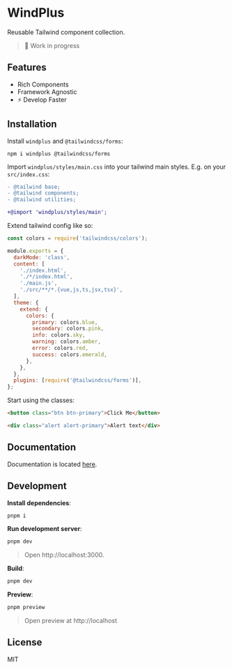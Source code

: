 # WindPlus

Reusable Tailwind component collection.

> 🚧 Work in progress

## Features

- Rich Components
- Framework Agnostic
- ⚡️ Develop Faster

## Installation

Install `windplus` and `@tailwindcss/forms`:

```
npm i windplus @tailwindcss/forms
```

Import `windplus/styles/main.css` into your tailwind main styles. E.g. on your `src/index.css`:

```diff
- @tailwind base;
- @tailwind components;
- @tailwind utilities;

+@import 'windplus/styles/main';
```

Extend tailwind config like so:

```js
const colors = require('tailwindcss/colors');

module.exports = {
  darkMode: 'class',
  content: [
    './index.html',
    './*/index.html',
    './main.js',
    './src/**/*.{vue,js,ts,jsx,tsx}',
  ],
  theme: {
    extend: {
      colors: {
        primary: colors.blue,
        secondary: colors.pink,
        info: colors.sky,
        warning: colors.amber,
        error: colors.red,
        success: colors.emerald,
      },
    },
  },
  plugins: [require('@tailwindcss/forms')],
};
```

Start using the classes:

```html
<button class="btn btn-primary">Click Me</button>

<div class="alert alert-primary">Alert text</div>
```

## Documentation

Documentation is located [here](https://windplus.vercel.app/).

## Development

**Install dependencies**:

```bash
pnpm i
```

**Run development server**:

```bash
pnpm dev
```

> Open http://localhost:3000.

**Build**:

```bash
pnpm dev
```

**Preview**:

```bash
pnpm preview
```

> Open preview at http://localhost

## License

MIT
